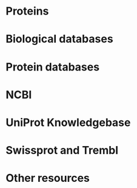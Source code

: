 # Proteins

# Biological databases

# Protein databases

# NCBI

# UniProt Knowledgebase

# Swissprot and Trembl

# Other resources

